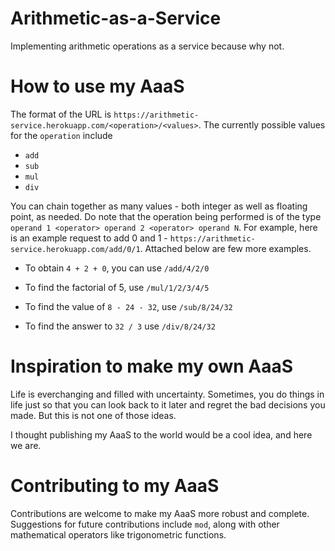 # Arithmetic-as-a-Service
Implementing arithmetic operations as a service because why not.

# How to use my AaaS

The format of the URL is `https://arithmetic-service.herokuapp.com/<operation>/<values>`. The currently possible values for the `operation` include 

* `add`
* `sub`
* `mul`
* `div`

You can chain together as many values - both integer as well as floating point, as needed. Do note that the operation being performed is of the type `operand 1 <operator> operand 2 <operator> operand N`. For example, here is an example request to add
0 and 1 - `https://arithmetic-service.herokuapp.com/add/0/1`. Attached below are few more examples.

* To obtain `4 + 2 + 0`, you can use `/add/4/2/0`

* To find the factorial of 5, use `/mul/1/2/3/4/5`

* To find the value of `8 - 24 - 32`, use `/sub/8/24/32`

* To find the answer to `32 / 3` use `/div/8/24/32`

# Inspiration to make my own AaaS

Life is everchanging and filled with uncertainty. Sometimes, you do things in life just so that you can look back to it later and regret the bad decisions you made. But this is not one of those ideas.

I thought publishing my AaaS to the world would be a cool idea, and here we are.

# Contributing to my AaaS

Contributions are welcome to make my AaaS more robust and complete. Suggestions for future contributions include `mod`, along with other mathematical operators like trigonometric functions.